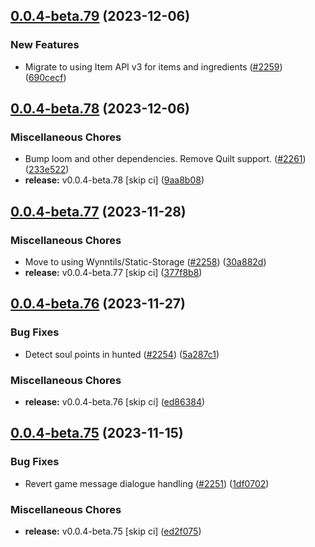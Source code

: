 ## [0.0.4-beta.79](https://github.com/Wynntils/Artemis/compare/v0.0.4-beta.78...v0.0.4-beta.79) (2023-12-06)


### New Features

* Migrate to using Item API v3 for items and ingredients ([#2259](https://github.com/Wynntils/Artemis/issues/2259)) ([690cecf](https://github.com/Wynntils/Artemis/commit/690cecff771f2512264e12655bff8e1bd310bb9e))

## [0.0.4-beta.78](https://github.com/Wynntils/Artemis/compare/v0.0.4-beta.77...v0.0.4-beta.78) (2023-12-06)


### Miscellaneous Chores

* Bump loom and other dependencies. Remove Quilt support. ([#2261](https://github.com/Wynntils/Artemis/issues/2261)) ([233e522](https://github.com/Wynntils/Artemis/commit/233e522c68021bb0694efcc0be4a9075303f7c47))
* **release:** v0.0.4-beta.78 [skip ci] ([9aa8b08](https://github.com/Wynntils/Artemis/commit/9aa8b08f1c3648a5822e8f0b7922ccef359a4227))

## [0.0.4-beta.77](https://github.com/Wynntils/Artemis/compare/v0.0.4-beta.76...v0.0.4-beta.77) (2023-11-28)


### Miscellaneous Chores

* Move to using Wynntils/Static-Storage ([#2258](https://github.com/Wynntils/Artemis/issues/2258)) ([30a882d](https://github.com/Wynntils/Artemis/commit/30a882db8bc5a2d348c66b36a468578cfd2d721d))
* **release:** v0.0.4-beta.77 [skip ci] ([377f8b8](https://github.com/Wynntils/Artemis/commit/377f8b8d94c0ca2390aa0eb9bc79b802963be830))

## [0.0.4-beta.76](https://github.com/Wynntils/Artemis/compare/v0.0.4-beta.75...v0.0.4-beta.76) (2023-11-27)


### Bug Fixes

* Detect soul points in hunted ([#2254](https://github.com/Wynntils/Artemis/issues/2254)) ([5a287c1](https://github.com/Wynntils/Artemis/commit/5a287c1194b195aea26061c3ac8c48c4791a488a))


### Miscellaneous Chores

* **release:** v0.0.4-beta.76 [skip ci] ([ed86384](https://github.com/Wynntils/Artemis/commit/ed86384ffd1bfb9f22e103acc31a9cab953a9664))

## [0.0.4-beta.75](https://github.com/Wynntils/Artemis/compare/v0.0.4-beta.74...v0.0.4-beta.75) (2023-11-15)


### Bug Fixes

* Revert game message dialogue handling ([#2251](https://github.com/Wynntils/Artemis/issues/2251)) ([1df0702](https://github.com/Wynntils/Artemis/commit/1df07021e4abf92abf8880be30166c9f8ded335a))


### Miscellaneous Chores

* **release:** v0.0.4-beta.75 [skip ci] ([ed2f075](https://github.com/Wynntils/Artemis/commit/ed2f075f8eeabaf10f4d977a7dc685bc3efae6c6))

